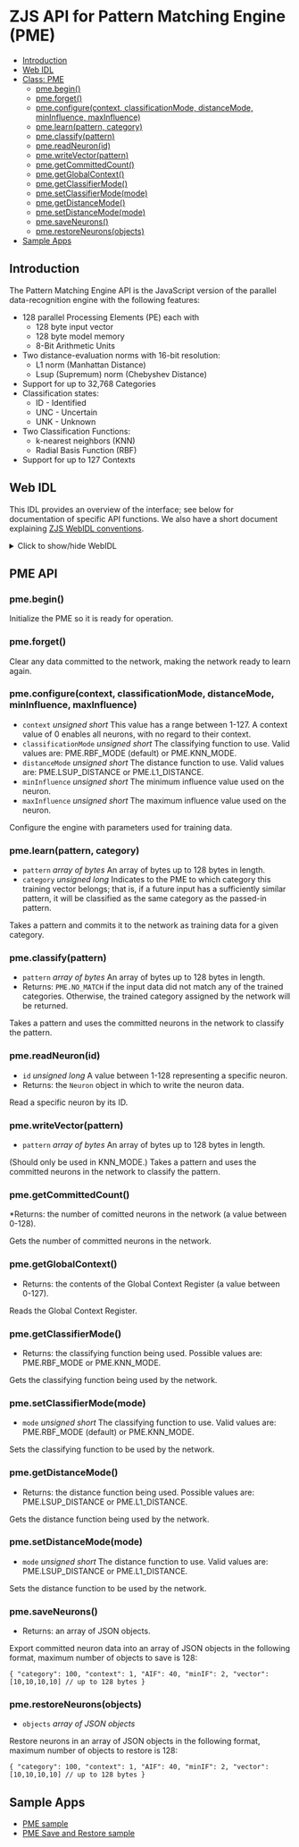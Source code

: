 ZJS API for Pattern Matching Engine (PME)
=========================================

* [Introduction](#introduction)
* [Web IDL](#web-idl)
* [Class: PME](#pme-api)
  * [pme.begin()](#pmebegin)
  * [pme.forget()](#pmeforget)
  * [pme.configure(context, classificationMode, distanceMode, minInfluence, maxInfluence)](#pmeconfigurecontext-classificationmode-distancemode-mininfluence-maxinfluence)
  * [pme.learn(pattern, category)](#pmelearnpattern-category)
  * [pme.classify(pattern)](#pmeclassifypattern)
  * [pme.readNeuron(id)](#pmereadneuronid)
  * [pme.writeVector(pattern)](#pmewritevectorpattern)
  * [pme.getCommittedCount()](#pmegetcommittedcount)
  * [pme.getGlobalContext()](#pmegetglobalcontext)
  * [pme.getClassifierMode()](#pmegetclassifiermode)
  * [pme.setClassifierMode(mode)](#pmesetclassifiermodemode)
  * [pme.getDistanceMode()](#pmegetdistancemode)
  * [pme.setDistanceMode(mode)](#pmesetdistancemodemode)
  * [pme.saveNeurons()](#pmesaveneurons)
  * [pme.restoreNeurons(objects)](#pmerestoreneuronsobjects)
* [Sample Apps](#sample-apps)

Introduction
------------
The Pattern Matching Engine API is the JavaScript version of the parallel data-recognition engine with the following features:

 - 128 parallel Processing Elements (PE) each with
     - 128 byte input vector
     - 128 byte model memory
     - 8-Bit Arithmetic Units
 - Two distance-evaluation norms with 16-bit resolution:
    - L1 norm (Manhattan Distance)
    - Lsup (Supremum) norm (Chebyshev Distance)
 - Support for up to 32,768 Categories
 - Classification states:
   - ID  - Identified
   - UNC - Uncertain
   - UNK - Unknown
 - Two Classification Functions:
   - k-nearest neighbors (KNN)
   - Radial Basis Function (RBF)
 - Support for up to 127 Contexts

Web IDL
-------
This IDL provides an overview of the interface; see below for documentation of
specific API functions.  We also have a short document explaining [ZJS WebIDL conventions](Notes_on_WebIDL.md).
<details>
<summary> Click to show/hide WebIDL</summary>
<pre>
// require returns a PME object
// var pme = require('pme');<p><p>[ReturnFromRequire]
interface PME {
    void begin();
    void forget();
    void configure(unsigned short context,
                   unsigned short classificationMode,
                   unsigned short distanceMode,
                   unsigned short minInfluence,
                   unsigned short maxInfluence);
    void learn(sequence < number > pattern, unsigned long category);
    unsigned long classify(sequence < number > pattern);
    Neuron readNeuron(unsigned long id);
    void writeVector(sequence < number > pattern);
    unsigned short getCommittedCount();
    unsigned short getGlobalContext();
    unsigned short getClassifierMode();
    void setClassifierMode(unsigned short mode);
    unsigned short getDistanceMode();
    void setDistanceMode(unsigned short mode);
    sequence < Json > saveNeurons();
    restoreNeurons(sequence < Json > objects);

    attribute unsigned short RBF_MODE;       // RBF classification mode
    attribute unsigned short KNN_MODE;       // KNN classification mode
    attribute unsigned short L1_DISTANCE;    // L1 distance mode
    attribute unsigned short LSUP_DISTANCE;  // LSUP distance mode
    attribute unsigned long NO_MATCH;        // indicate a pattern could not
                                             // be classified
    attribute unsigned short MIN_CONTEXT;    // minimum context value
    attribute unsigned short MAX_CONTEXT;    // maximum context value
    attribute unsigned long MAX_VECTOR_SIZE; // Maximum pattern size (in bytes)
    attribute unsigned long FIRST_NEURON_ID; // ID of first neuron in network
    attribute unsigned long LAST_NEURON_ID;  // ID of last neuron in network
    attribute unsigned long MAX_NEURONS;     // Number of neurons in the network
};<p>dictionary Neuron {
    unsigned short category;
    unsigned short context;
    unsigned short AIF;
    unsigned short minIF;
};
</pre>
</details>

PME API
-------
### pme.begin()

Initialize the PME so it is ready for operation.

### pme.forget()

Clear any data committed to the network, making the network ready to learn again.

### pme.configure(context, classificationMode, distanceMode, minInfluence, maxInfluence)
* `context` *unsigned short* This value has a range between 1-127. A context value of 0 enables all neurons, with no regard to their context.
* `classificationMode` *unsigned short* The classifying function to use. Valid values are: PME.RBF_MODE (default) or PME.KNN_MODE.
* `distanceMode` *unsigned short* The distance function to use. Valid values are: PME.LSUP_DISTANCE or PME.L1_DISTANCE.
* `minInfluence` *unsigned short*  The minimum influence value used on the neuron.
* `maxInfluence` *unsigned short* The maximum influence value used on the neuron.

Configure the engine with parameters used for training data.

### pme.learn(pattern, category)
* `pattern` *array of bytes* An array of bytes up to 128 bytes in length.
* `category` *unsigned long* Indicates to the PME to which category this training vector belongs; that is, if a future input has a sufficiently similar pattern, it will be classified as the same category as the passed-in pattern.

Takes a pattern and commits it to the network as training data for a given category.

### pme.classify(pattern)
* `pattern` *array of bytes* An array of bytes up to 128 bytes in length.
* Returns: `PME.NO_MATCH` if the input data did not match any of the trained categories. Otherwise, the trained category assigned by the network will be returned.

Takes a pattern and uses the committed neurons in the network to classify the pattern.

### pme.readNeuron(id)
* `id` *unsigned long* A value between 1-128 representing a specific neuron.
* Returns: the `Neuron` object in which to write the neuron data.

Read a specific neuron by its ID.

### pme.writeVector(pattern)
* `pattern` *array of bytes* An array of bytes up to 128 bytes in length.

(Should only be used in KNN_MODE.) Takes a pattern and uses the committed neurons in the network to classify the pattern.

### pme.getCommittedCount()
*Returns: the number of comitted neurons in the network (a value between 0-128).

Gets the number of committed neurons in the network.

### pme.getGlobalContext()
* Returns: the contents of the Global Context Register (a value between 0-127).

Reads the Global Context Register.

### pme.getClassifierMode()
* Returns: the classifying function being used. Possible values are: PME.RBF_MODE or PME.KNN_MODE.

Gets the classifying function being used by the network.

### pme.setClassifierMode(mode)
* `mode` *unsigned short* The classifying function to use. Valid values are: PME.RBF_MODE (default) or PME.KNN_MODE.

Sets the classifying function to be used by the network.

### pme.getDistanceMode()
* Returns: the distance function being used. Possible values are: PME.LSUP_DISTANCE or PME.L1_DISTANCE.

Gets the distance function being used by the network.

### pme.setDistanceMode(mode)
* `mode` *unsigned short* The distance function to use. Valid values are: PME.LSUP_DISTANCE or PME.L1_DISTANCE.

Sets the distance function to be used by the network.

### pme.saveNeurons()
* Returns: an array of JSON objects.

Export committed neuron data into an array of JSON objects in the following format, maximum number of objects to save is 128:

`{
     "category": 100,
     "context": 1,
     "AIF": 40,
     "minIF": 2,
     "vector": [10,10,10,10] // up to 128 bytes
 }`

### pme.restoreNeurons(objects)
* `objects` *array of JSON objects*

Restore neurons in an array of JSON objects in the following format, maximum number of objects to restore is 128:

`{
     "category": 100,
     "context": 1,
     "AIF": 40,
     "minIF": 2,
     "vector": [10,10,10,10] // up to 128 bytes
 }`

Sample Apps
-----------
* [PME sample](../samples/PME.js)
* [PME Save and Restore sample](../samples/PMESaveRestore.js)
